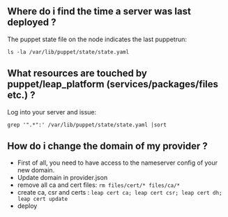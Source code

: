 Where do i find the time a server was last deployed ?
-----------------------------------------------------

The puppet state file on the node indicates the last puppetrun:

    ls -la /var/lib/puppet/state/state.yaml

What resources are touched by puppet/leap_platform (services/packages/files etc.) ?
-----------------------------------------------------------------------------------

Log into your server and issue:

    grep '".*":' /var/lib/puppet/state/state.yaml |sort


How do i change the domain of my provider ?
-------------------------------------------

* First of all, you need to have access to the nameserver config of your new domain.
* Update domain in provider.json
* remove all ca and cert files: `rm files/cert/* files/ca/*`
* create ca, csr and certs : `leap cert ca; leap cert csr; leap cert dh; leap cert update`
* deploy
